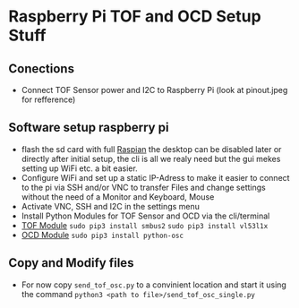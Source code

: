 # Raspberry Pi TOF and OCD Setup Stuff

## Conections
* Connect TOF Sensor power and I2C to Raspberry Pi (look at pinout.jpeg for refference)

## Software setup raspberry pi
* flash the sd card with full [Raspian](https://www.raspberrypi.org/downloads/raspbian/) the desktop can be disabled later or directly after initial setup, the cli is all we realy need but the gui mekes setting up WiFi etc. a bit easier.
* Configure WiFi and set up a static IP-Adress to make it easier to connect to the pi via SSH and/or VNC to transfer Files and change settings without the need of a Monitor and Keyboard, Mouse
* Activate VNC, SSH and I2C in the settings menu
* Install Python Modules for TOF Sensor and OCD via the cli/terminal
* [TOF Module](https://github.com/pimoroni/vl53l1x-python)
``sudo pip3 install smbus2``
``sudo pip3 install vl53l1x``
* [OCD Module](https://github.com/attwad/python-osc)
``sudo pip3 install python-osc``

## Copy and Modify files
* For now copy `send_tof_osc.py` to a convinient location and start it using the command `python3 <path to file>/send_tof_osc_single.py`